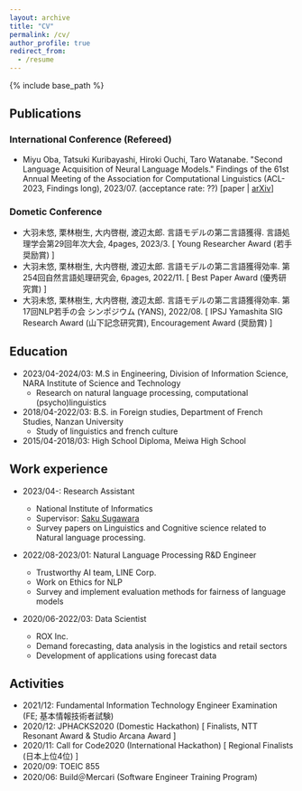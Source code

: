 ```yaml
---
layout: archive
title: "CV"
permalink: /cv/
author_profile: true
redirect_from:
  - /resume
---
```


{% include base_path %}

## Publications
### International Conference (Refereed)
* Miyu Oba, Tatsuki Kuribayashi, Hiroki Ouchi, Taro Watanabe. "Second Language Acquisition of Neural Language Models." Findings of the 61st Annual Meeting of the Association for Computational Linguistics (ACL-2023, Findings long), 2023/07. (acceptance rate: ??) \[paper \| [arXiv](https://arxiv.org/abs/2306.02920)\]

### Dometic Conference
* 大羽未悠, 栗林樹生, 大内啓樹, 渡辺太郎. 言語モデルの第二言語獲得. 言語処理学会第29回年次大会, 4pages, 2023/3. \[ Young Researcher Award (若手奨励賞) \]
* 大羽未悠, 栗林樹生, 大内啓樹, 渡辺太郎. 言語モデルの第二言語獲得効率. 第254回自然言語処理研究会, 6pages, 2022/11. \[ Best Paper Award (優秀研究賞) \]
* 大羽未悠, 栗林樹生, 大内啓樹, 渡辺太郎. 言語モデルの第二言語獲得効率. 第17回NLP若手の会 シンポジウム (YANS), 2022/08. \[ IPSJ Yamashita SIG Research Award (山下記念研究賞), Encouragement Award (奨励賞) \]

## Education
* 2023/04-2024/03: M.S in Engineering, Division of Information Science, NARA Institute of Science and Technology
  * Research on natural language processing, computational (psycho)linguistics
* 2018/04-2022/03: B.S. in Foreign studies, Department of French Studies, Nanzan University
  * Study of linguistics and french culture
* 2015/04-2018/03: High School Diploma, Meiwa High School

## Work experience
* 2023/04-: Research Assistant
  * National Institute of Informatics
  * Supervisor: [Saku Sugawara](https://penzant.net/)
  * Survey papers on Linguistics and Cognitive science related to Natural language processing.

* 2022/08-2023/01: Natural Language Processing R&D Engineer
  * Trustworthy AI team, LINE Corp.
  * Work on Ethics for NLP
  * Survey and implement evaluation methods for fairness of language models

* 2020/06-2022/03: Data Scientist
  * ROX Inc.
  * Demand forecasting, data analysis in the logistics and retail sectors
  * Development of applications using forecast data
  
## Activities
* 2021/12: Fundamental Information Technology Engineer Examination (FE; 基本情報技術者試験)
* 2020/12: JPHACKS2020 (Domestic Hackathon) \[ Finalists, NTT Resonant Award & Studio Arcana Award \]
* 2020/11: Call for Code2020 (International Hackathon) \[ Regional Finalists (日本上位4位) \]
* 2020/09: TOEIC 855
* 2020/06: Build＠Mercari (Software Engineer Training Program)
